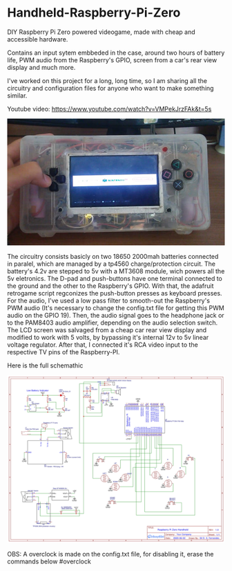 # Handheld-Raspberry-Pi-Zero

DIY Raspberry Pi Zero powered videogame, made with cheap and accessible hardware.

Contains an input sytem embbeded in the case, around two hours of battery life, PWM audio from the Raspberry's GPIO, screen from a car's rear view display and much more.

I've worked on this project for a long, long time, so I am sharing all the circuitry and configuration files for anyone who want to make something similar.

Youtube video: https://www.youtube.com/watch?v=VMPekJrzFAk&t=5s

![alt text](https://github.com/GilDaniel/Handheld-Raspberry-Pi-Zero/blob/main/main.jpeg)

The circuitry consists basicly on two 18650 2000mah batteries connected in paralel, which are managed by a tp4560 charge/protection circuit. The battery's 4.2v are stepped to 5v with a MT3608 module, wich powers all the 5v eletronics.
The D-pad and push-buttons have one terminal connected to the ground and the other to the Raspberry's GPIO. With that, the adafruit retrogame script regconizes the push-button presses as keyboard presses.
For the audio, I've used a low pass filter to smooth-out the Raspberry's PWM audio (It's necessary to change the config.txt file for getting this PWM audio on the GPIO 19). Then, the audio signal goes to the headphone jack or to the PAM8403 audio amplifier, depending on the audio selection switch.
The LCD screen was salvaged from a cheap car rear view display and modified to work with 5 volts, by bypassing it's internal 12v to 5v linear voltage regulator. After that, I connected it's RCA video input to the respective TV pins of the Raspberry-PI.

Here is the full schemathic

![alt text](https://github.com/GilDaniel/Handheld-Raspberry-Pi-Zero/blob/main/Schematic_Rasp_portable_2021-04-30-1.jpg)

OBS: A overclock is made on the config.txt file, for disabling it, erase the commands below #overclock

